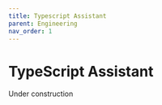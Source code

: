 ```yaml
---
title: Typescript Assistant
parent: Engineering
nav_order: 1
---
```


# TypeScript Assistant

Under construction